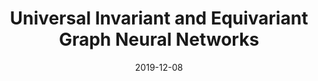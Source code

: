 ---
authors: "Nicolas Keriven, Gabriel Peyré"
title: "Universal Invariant and Equivariant Graph Neural Networks"
collection: conference
date: 2019-12-08
venue: 'Neural Information Processing Systems (NeurIPS)'
paperurl: 'https://arxiv.org/abs/1905.04943'
---